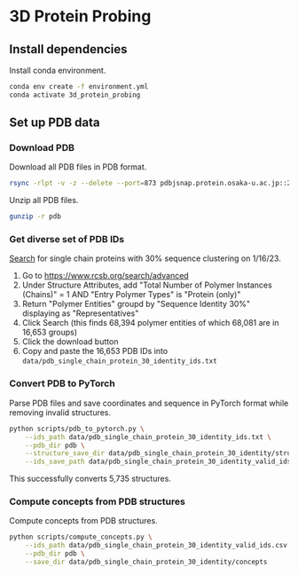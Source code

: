 # 3D Protein Probing

## Install dependencies

Install conda environment.
```bash
conda env create -f environment.yml
conda activate 3d_protein_probing
```

## Set up PDB data

### Download PDB

Download all PDB files in PDB format.
```bash
rsync -rlpt -v -z --delete --port=873 pdbjsnap.protein.osaka-u.ac.jp::20230102/pub/pdb/data/structures/divided/pdb pdb
```

Unzip all PDB files.
```bash
gunzip -r pdb
```

### Get diverse set of PDB IDs

[Search](https://www.rcsb.org/search?request=%7B%22query%22%3A%7B%22type%22%3A%22group%22%2C%22logical_operator%22%3A%22and%22%2C%22nodes%22%3A%5B%7B%22type%22%3A%22group%22%2C%22logical_operator%22%3A%22and%22%2C%22nodes%22%3A%5B%7B%22type%22%3A%22group%22%2C%22logical_operator%22%3A%22and%22%2C%22nodes%22%3A%5B%7B%22type%22%3A%22terminal%22%2C%22service%22%3A%22text%22%2C%22parameters%22%3A%7B%22operator%22%3A%22equals%22%2C%22negation%22%3Afalse%2C%22value%22%3A1%2C%22attribute%22%3A%22rcsb_entry_info.deposited_polymer_entity_instance_count%22%7D%7D%2C%7B%22type%22%3A%22terminal%22%2C%22service%22%3A%22text%22%2C%22parameters%22%3A%7B%22operator%22%3A%22exact_match%22%2C%22negation%22%3Afalse%2C%22value%22%3A%22Protein%20(only)%22%2C%22attribute%22%3A%22rcsb_entry_info.selected_polymer_entity_types%22%7D%7D%5D%7D%5D%2C%22label%22%3A%22text%22%7D%5D%2C%22label%22%3A%22query-builder%22%7D%2C%22return_type%22%3A%22polymer_entity%22%2C%22request_options%22%3A%7B%22group_by_return_type%22%3A%22representatives%22%2C%22group_by%22%3A%7B%22aggregation_method%22%3A%22sequence_identity%22%2C%22ranking_criteria_type%22%3A%7B%22sort_by%22%3A%22rcsb_entry_info.resolution_combined%22%2C%22direction%22%3A%22asc%22%7D%2C%22similarity_cutoff%22%3A30%7D%2C%22paginate%22%3A%7B%22start%22%3A0%2C%22rows%22%3A25%7D%2C%22results_content_type%22%3A%5B%22experimental%22%5D%2C%22sort%22%3A%5B%7B%22sort_by%22%3A%22score%22%2C%22direction%22%3A%22desc%22%7D%5D%2C%22scoring_strategy%22%3A%22combined%22%7D%2C%22request_info%22%3A%7B%22query_id%22%3A%229a92da7eb5793e2431f93d7028e06a47%22%7D%7D) for single chain proteins with 30% sequence clustering on 1/16/23.
1. Go to https://www.rcsb.org/search/advanced
2. Under Structure Attributes, add "Total Number of Polymer Instances (Chains)" = 1 AND "Entry Polymer Types" is "Protein (only)"
3. Return "Polymer Entities" groupd by "Sequence Identity 30%" displaying as "Representatives"
4. Click Search (this finds 68,394 polymer entities of which 68,081 are in 16,653 groups)
5. Click the download button
6. Copy and paste the 16,653 PDB IDs into `data/pdb_single_chain_protein_30_identity_ids.txt`


### Convert PDB to PyTorch

Parse PDB files and save coordinates and sequence in PyTorch format while removing invalid structures.
```bash
python scripts/pdb_to_pytorch.py \
    --ids_path data/pdb_single_chain_protein_30_identity_ids.txt \
    --pdb_dir pdb \
    --structure_save_dir data/pdb_single_chain_protein_30_identity/structures \
    --ids_save_path data/pdb_single_chain_protein_30_identity_valid_ids.csv
```

This successfully converts 5,735 structures.

### Compute concepts from PDB structures

Compute concepts from PDB structures.
```bash
python scripts/compute_concepts.py \
    --ids_path data/pdb_single_chain_protein_30_identity_valid_ids.csv \
    --pdb_dir pdb \
    --save_dir data/pdb_single_chain_protein_30_identity/concepts
```
